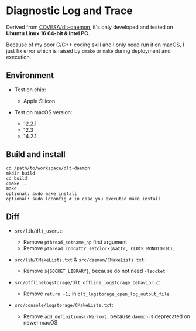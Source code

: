 # Diagnostic Log and Trace

Derived from [COVESA/dlt-daemon](https://github.com/COVESA/dlt-daemon), 
it's only developed and tested on **Ubuntu Linux 16 64-bit & Intel PC**.

Because of my poor C/C++ coding skill and I only need run it on macOS, 
I just fix error which is raised by `cmake` or `make` during deployment and execution.   

## Environment
- Test on chip:
  - Apple Silicon

- Test on macOS version:
  - 12.2.1
  - 12.3
  - 14.2.1

## Build and install
```
cd /path/to/workspace/dlt-daemon
mkdir build
cd build
cmake ..
make
optional: sudo make install
optional: sudo ldconfig # in case you executed make install
```

## Diff
- `src/lib/dlt_user.c`:
  - Remove `pthread_setname_np` first argument
  - Remove `pthread_condattr_setclock(&attr, CLOCK_MONOTONIC);`


- `src/lib/CMakeLists.txt` & `src/daemon/CMakeLists.txt`:
  - Remove `${SOCKET_LIBRARY}`, because do not need `-lsocket` 


- `src/offlinelogstorage/dlt_offline_logstorage_behavior.c`: 
  - Remove `return -1;` in `dlt_logstorage_open_log_output_file`


- `src/console/logstorage/CMakeLists.txt`:
  - Remove `add_definitions(-Werror)`, because `daemon` is deprecated on newer macOS
